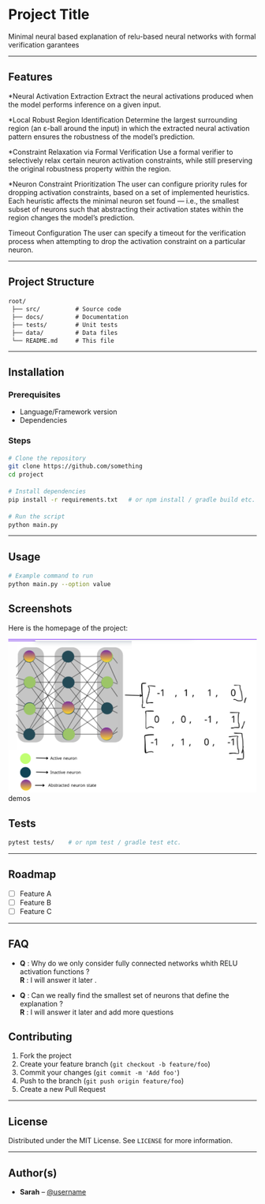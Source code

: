 # Project Title

Minimal neural based explanation of relu-based neural networks
with formal verification garantees

---

## Features

*Neural Activation Extraction
Extract the neural activations produced when the model performs inference on a given input.

*Local Robust Region Identification
Determine the largest surrounding region (an ε-ball around the input) in which the extracted neural activation pattern ensures the robustness of the model’s prediction.

*Constraint Relaxation via Formal Verification
Use a formal verifier to selectively relax certain neuron activation constraints, while still preserving the original robustness property within the region.

*Neuron Constraint Prioritization
The user can configure priority rules for dropping activation constraints, based on a set of implemented heuristics.
Each heuristic affects the minimal neuron set found — i.e., the smallest subset of neurons such that abstracting their activation states within the region changes the model’s prediction.

Timeout Configuration
The user can specify a timeout for the verification process when attempting to drop the activation constraint on a particular neuron.

---

## Project Structure

```
root/
 ├── src/          # Source code
 ├── docs/         # Documentation
 ├── tests/        # Unit tests
 ├── data/         # Data files
 └── README.md     # This file
```

---

## Installation

### Prerequisites

- Language/Framework version
- Dependencies

### Steps

```bash
# Clone the repository
git clone https://github.com/something
cd project

# Install dependencies
pip install -r requirements.txt   # or npm install / gradle build etc.

# Run the script
python main.py
```

---

## Usage

```bash
# Example command to run
python main.py --option value
```

## Screenshots

Here is the homepage of the project:

![Homepage Screenshot](assets/homepage.png)
demos

## Tests

```bash
pytest tests/    # or npm test / gradle test etc.
```

---

## Roadmap

- [ ] Feature A
- [ ] Feature B
- [ ] Feature C

---

## FAQ

- **Q** : Why do we only consider fully connected networks whith RELU activation functions ?  
  **R** : I will answer it later .

- **Q** : Can we really find the smallest set of neurons that define the explanation ?  
  **R** : I will answer it later and add more questions

## Contributing

1. Fork the project
2. Create your feature branch (`git checkout -b feature/foo`)
3. Commit your changes (`git commit -m 'Add foo'`)
4. Push to the branch (`git push origin feature/foo`)
5. Create a new Pull Request

---

## License

Distributed under the MIT License. See `LICENSE` for more information.

---

## Author(s)

- **Sarah** – [@username](https://github.com/SarahDribi)
